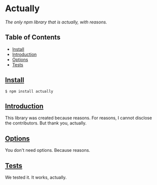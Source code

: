 # Actually
_The only npm library that is actually, with reasons._

## Table of Contents
- [Install](#install)
- [Introduction](#introduction)
- [Options](#options)
- [Tests](#tests)

## [Install](#install)
```
$ npm install actually
```

## [Introduction](#introduction)
This library was created because reasons. For reasons, I cannot disclose the contributors. But thank you, actually.

## [Options](#options)
You don't need options. Because reasons.

## [Tests](#tests)
We tested it. It works, actually.
